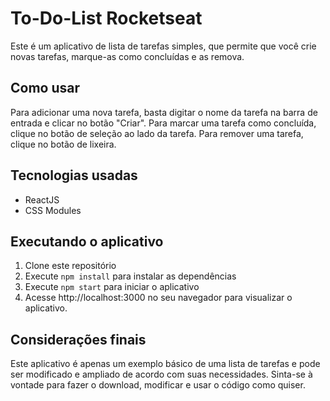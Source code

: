 # To-Do-List Rocketseat
Este é um aplicativo de lista de tarefas simples, que permite que você crie novas tarefas, marque-as como concluídas e as remova.

## Como usar
Para adicionar uma nova tarefa, basta digitar o nome da tarefa na barra de entrada e clicar no botão "Criar". Para marcar uma tarefa como concluída, clique no botão de seleção ao lado da tarefa. Para remover uma tarefa, clique no botão de lixeira.

## Tecnologias usadas
- ReactJS
- CSS Modules

## Executando o aplicativo
1. Clone este repositório
2. Execute `npm install` para instalar as dependências
3. Execute `npm start` para iniciar o aplicativo
4. Acesse http://localhost:3000 no seu navegador para visualizar o aplicativo.

## Considerações finais
Este aplicativo é apenas um exemplo básico de uma lista de tarefas e pode ser modificado e ampliado de acordo com suas necessidades. Sinta-se à vontade para fazer o download, modificar e usar o código como quiser.

